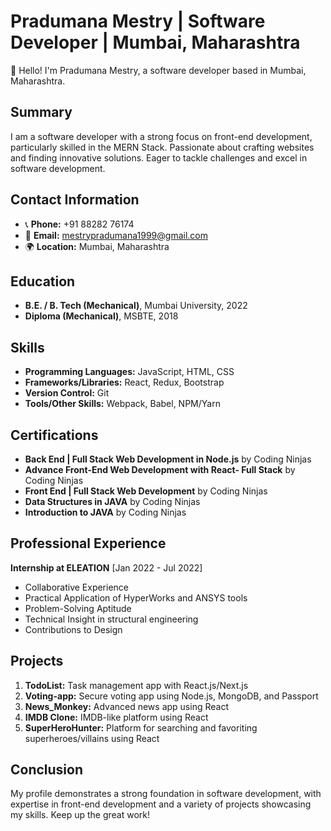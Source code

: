 # Pradumana Mestry | Software Developer | Mumbai, Maharashtra

👋 Hello! I'm Pradumana Mestry, a software developer based in Mumbai, Maharashtra.

## Summary

I am a software developer with a strong focus on front-end development, particularly skilled in the MERN Stack. Passionate about crafting websites and finding innovative solutions. Eager to tackle challenges and excel in software development.

## Contact Information

- 📞 **Phone:** +91 88282 76174
- 📧 **Email:** mestrypradumana1999@gmail.com
- 🌍 **Location:** Mumbai, Maharashtra

## Education

- **B.E. / B. Tech (Mechanical)**, Mumbai University, 2022
- **Diploma (Mechanical)**, MSBTE, 2018

## Skills

- **Programming Languages:** JavaScript, HTML, CSS
- **Frameworks/Libraries:** React, Redux, Bootstrap
- **Version Control:** Git
- **Tools/Other Skills:** Webpack, Babel, NPM/Yarn

## Certifications

- **Back End | Full Stack Web Development in Node.js** by Coding Ninjas
- **Advance Front-End Web Development with React- Full Stack** by Coding Ninjas
- **Front End | Full Stack Web Development** by Coding Ninjas
- **Data Structures in JAVA** by Coding Ninjas
- **Introduction to JAVA** by Coding Ninjas

## Professional Experience

**Internship at ELEATION** [Jan 2022 - Jul 2022]
- Collaborative Experience
- Practical Application of HyperWorks and ANSYS tools
- Problem-Solving Aptitude
- Technical Insight in structural engineering
- Contributions to Design

## Projects

1. **TodoList:** Task management app with React.js/Next.js
2. **Voting-app:** Secure voting app using Node.js, MongoDB, and Passport
3. **News_Monkey:** Advanced news app using React
4. **IMDB Clone:** IMDB-like platform using React
5. **SuperHeroHunter:** Platform for searching and favoriting superheroes/villains using React

## Conclusion

My profile demonstrates a strong foundation in software development, with expertise in front-end development and a variety of projects showcasing my skills. Keep up the great work!
